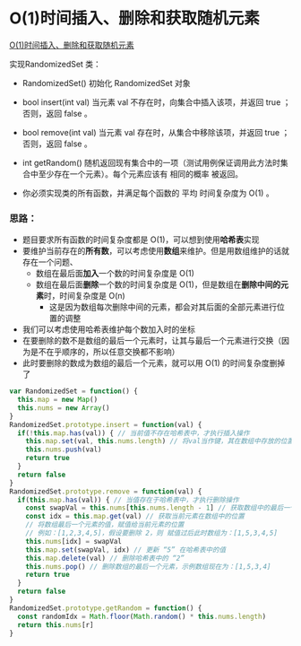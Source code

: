 # O(1)时间插入、删除和获取随机元素

<a href="https://leetcode.cn/problems/insert-delete-getrandom-o1/" target="_blank">O(1)时间插入、删除和获取随机元素</a>

实现RandomizedSet 类：

- RandomizedSet() 初始化 RandomizedSet 对象

- bool insert(int val) 当元素 val 不存在时，向集合中插入该项，并返回 true ；否则，返回 false 。
- bool remove(int val) 当元素 val 存在时，从集合中移除该项，并返回 true ；否则，返回 false 。
- int getRandom() 随机返回现有集合中的一项（测试用例保证调用此方法时集合中至少存在一个元素）。每个元素应该有 相同的概率 被返回。
- 你必须实现类的所有函数，并满足每个函数的 平均 时间复杂度为 O(1) 。

 

### 思路：

- 题目要求所有函数的时间复杂度都是 O(1)，可以想到使用**哈希表**实现
- 要维护当前存在的**所有数**，可以考虑使用**数组**来维护。但是用数组维护的话就存在一个问题、
  - 数组在最后面**加入**一个数的时间复杂度是 O(1)
  - 数组在最后面**删除**一个数的时间复杂度是 O(1)，但是数组在**删除中间的元素**时，时间复杂度是 O(n)
    - 这是因为数组每次删除中间的元素，都会对其后面的全部元素进行位置的调整
- 我们可以考虑使用哈希表维护每个数加入时的坐标
- 在要删除的数不是数组的最后一个元素时，让其与最后一个元素进行交换（因为是不在乎顺序的，所以任意交换都不影响）
- 此时要删除的数成为数组的最后一个元素，就可以用 O(1) 的时间复杂度删掉了



```js
var RandomizedSet = function() {
  this.map = new Map()
  this.nums = new Array()
}
RandomizedSet.prototype.insert = function(val) {
  if(!this.map.has(val)) { // 当前值不存在哈希表中，才执行插入操作
    this.map.set(val, this.nums.length) // 将val当作键，其在数组中存放的位置当作值
    this.nums.push(val)
    return true
  }
  return false
}
RandomizedSet.prototype.remove = function(val) {
  if(this.map.has(val)) { // 当值存在于哈希表中，才执行删除操作
    const swapVal = this.nums[this.nums.length - 1] // 获取数组中的最后一个元素的值
    const idx = this.map.get(val) // 获取当前元素在数组中的位置
    // 将数组最后一个元素的值，赋值给当前元素的位置
    // 例如：[1,2,3,4,5]，假设要删除 2，则 赋值过后此时数组为：[1,5,3,4,5]
    this.nums[idx] = swapVal 
    this.map.set(swapVal, idx) // 更新 “5” 在哈希表中的值
    this.map.delete(val) // 删除哈希表中的 “2”
    this.nums.pop() // 删除数组的最后一个元素，示例数组现在为：[1,5,3,4]
    return true
  }
  return false
}
RandomizedSet.prototype.getRandom = function() {
  const randomIdx = Math.floor(Math.random() * this.nums.length)
  return this.nums[r]
}
```

























